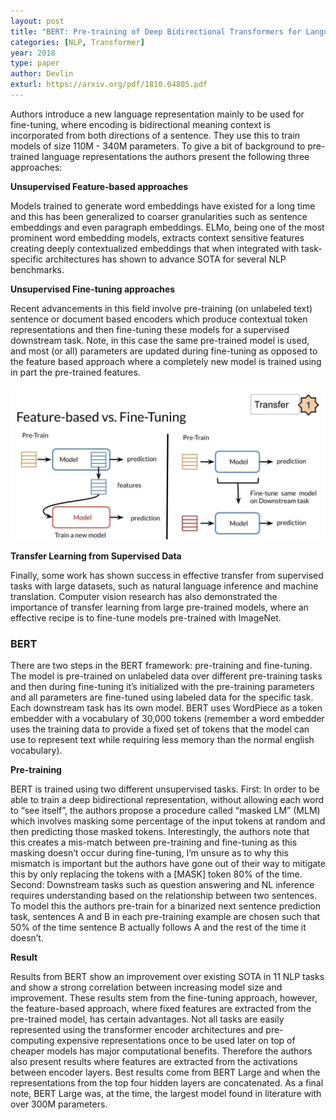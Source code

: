 ```yaml
---
layout: post
title: "BERT: Pre-training of Deep Bidirectional Transformers for Language Understanding"
categories: [NLP, Transformer]
year: 2018
type: paper
author: Devlin
exturl: https://arxiv.org/pdf/1810.04805.pdf
---
```


Authors introduce a new language representation mainly to be used for fine-tuning, where encoding is bidirectional meaning context is incorporated from both directions of a sentence. They use this to train models of size 110M - 340M parameters. To give a bit of background to pre-trained language representations the authors present the following three approaches:

**Unsupervised Feature-based approaches**

Models trained to generate word embeddings have existed for a long time and this has been generalized to coarser granularities such as sentence embeddings and even paragraph embeddings. ELMo, being one of the most prominent word embedding models, extracts context sensitive features creating deeply contextualized embeddings that when integrated with task-specific architectures has shown to advance SOTA for several NLP benchmarks.

**Unsupervised Fine-tuning approaches**

Recent advancements in this field involve pre-training (on unlabeled text) sentence or document based encoders which produce contextual token representations and then fine-tuning these models for a supervised downstream task. Note, in this case the same pre-trained model is used, and most (or all) parameters are updated during fine-tuning as opposed to the feature based approach where a completely new model is trained using in part the pre-trained features. 

![](/images/featurevsfine.png)

**Transfer Learning from Supervised Data**

Finally, some work has shown success in effective transfer from supervised tasks with large datasets, such as natural language inference and machine translation. Computer vision research has also demonstrated the importance of transfer learning from large pre-trained models, where an effective recipe is to fine-tune models pre-trained with ImageNet.

### BERT
There are two steps in the BERT framework: pre-training and fine-tuning. The model is pre-trained on unlabeled data over different pre-training tasks and then during fine-tuning it’s initialized with the pre-training parameters and all parameters are fine-tuned using labeled data for the specific task. Each downstream task has its own model.  BERT uses WordPiece as a token embedder with a vocabulary of 30,000 tokens (remember a word embedder uses the training data to provide a fixed set of tokens that the model can use to represent text while requiring less memory than the normal english vocabulary). 

**Pre-training**

BERT is trained using two different unsupervised tasks. First: In order to be able to train a deep bidirectional representation, without allowing each word to “see itself”, the authors propose a procedure called “masked LM” (MLM) which involves masking some percentage of the input tokens at random and then predicting those masked tokens. Interestingly, the authors note that this creates a mis-match between pre-training and fine-tuning as this masking doesn’t occur during fine-tuning, I’m unsure as to why this mismatch is important but the authors have gone out of their way to mitigate this by only replacing the tokens with a [MASK] token 80% of the time. Second: Downstream tasks such as question answering and NL inference requires understanding based on the relationship between two sentences. To model this the authors pre-train for a binarized next sentence prediction task, sentences A and B in each pre-training example are chosen such that 50% of the time sentence B actually follows A and the rest of the time it doesn’t.

**Result**

Results from BERT show an improvement over existing SOTA in 11 NLP tasks and show a strong correlation between increasing model size and improvement. These results stem from the fine-tuning approach,  however, the feature-based approach, where fixed features are extracted from the pre-trained model, has certain advantages. Not all tasks are easily represented using the transformer encoder architectures and pre-computing expensive representations once to be used later on top of cheaper models has major computational benefits. Therefore the authors also present results where features are extracted from the activations between encoder layers. Best results come from BERT Large and when the representations from the top four hidden layers are concatenated. As a final note, BERT Large was, at the time, the largest model found in literature with over 300M parameters. 


